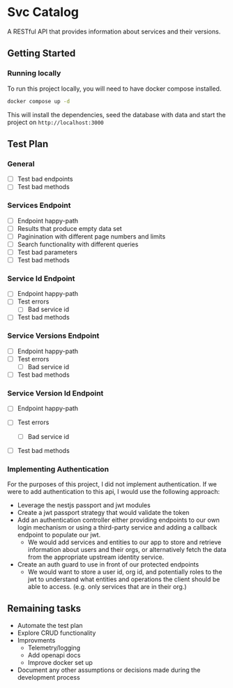 # Svc Catalog

A RESTful API that provides information about services and their versions.

## Getting Started
### Running locally

To run this project locally, you will need to have docker compose installed.

```bash
docker compose up -d
```

This will install the dependencies, seed the database with data and start
the project on `http://localhost:3000`

## Test Plan
### General
- [ ] Test bad endpoints
- [ ] Test bad methods

### Services Endpoint
- [ ] Endpoint happy-path
- [ ] Results that produce empty data set
- [ ] Paginination with different page numbers and limits
- [ ] Search functionality with different queries
- [ ] Test bad parameters
- [ ] Test bad methods

### Service Id Endpoint
- [ ] Endpoint happy-path
- [ ] Test errors 
    - [ ] Bad service id
- [ ] Test bad methods

### Service Versions Endpoint
- [ ] Endpoint happy-path
- [ ] Test errors 
    - [ ] Bad service id
- [ ] Test bad methods

### Service Version Id Endpoint
- [ ] Endpoint happy-path
- [ ] Test errors 
    - [ ] Bad service id
- [ ] Test bad methods


### Implementing Authentication
For the purposes of this project, I did not implement authentication. If we were
to add authentication to this api, I would use the following approach:
- Leverage the nestjs passport and jwt modules
- Create a jwt passport strategy that would validate the token
- Add an authentication controller either providing endpoints to our own login
mechanism or using a third-party service and adding a callback endpoint to
populate our jwt.
    - We would add services and entities to our app to store and retrieve
    information about users and their orgs, or alternatively fetch the data from the
    appropriate upstream identity service.
- Create an auth guard to use in front of our protected endpoints
    - We would want to store a user id, org id, and potentially roles to the jwt
    to understand what entities and operations the client should be able to
    access. (e.g. only services that are in their org.)


## Remaining tasks
- Automate the test plan
- Explore CRUD functionality
- Improvments
    - Telemetry/logging
    - Add openapi docs
    - Improve docker set up
- Document any other assumptions or decisions made during the
development process
